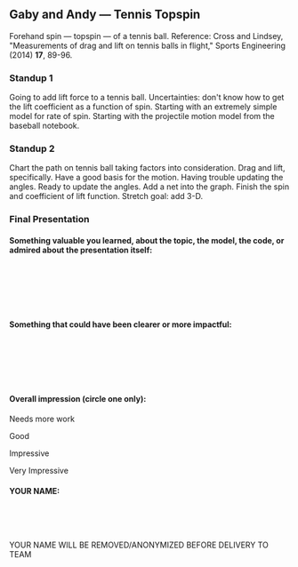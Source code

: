 ## Gaby and Andy &mdash; Tennis Topspin

Forehand spin &mdash; topspin &mdash; of a tennis ball. Reference: Cross and Lindsey, "Measurements of drag and lift on tennis balls in flight," Sports Engineering (2014) **17**, 89-96.

### Standup 1

Going to add lift force to a tennis ball. Uncertainties: don't know how to get the lift coefficient as a function of spin. Starting with an extremely simple model for rate of spin. Starting with the projectile motion model from the baseball notebook.

### Standup 2

Chart the path on tennis ball taking factors into consideration. Drag and lift, specifically. Have a good basis for the motion. Having trouble updating the angles. Ready to update the angles. Add a net into the graph. Finish the spin and coefficient of lift function. Stretch goal: add 3-D.

### Final Presentation

#### Something  valuable you learned, about the topic, the model, the code, or admired about the presentation itself:

&nbsp;

&nbsp;

&nbsp;

#### Something that could have been clearer or more impactful:

&nbsp;

&nbsp;

&nbsp;

#### Overall impression (circle one only):

Needs more work

Good

Impressive

Very Impressive

#### YOUR NAME:

&nbsp;

&nbsp;

YOUR NAME WILL BE REMOVED/ANONYMIZED BEFORE DELIVERY TO TEAM